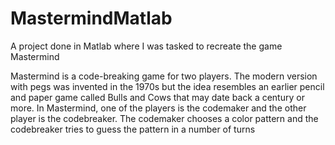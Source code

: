 # MastermindMatlab
A project done in Matlab where I was tasked to recreate the game Mastermind

Mastermind is a code-breaking game for two players. The modern version
with pegs was invented in the 1970s but the idea resembles an earlier pencil
and paper game called Bulls and Cows that may date back a century or more.
In Mastermind, one of the players is the codemaker and the other player is
the codebreaker. The codemaker chooses a color pattern and the
codebreaker tries to guess the pattern in a number of turns
